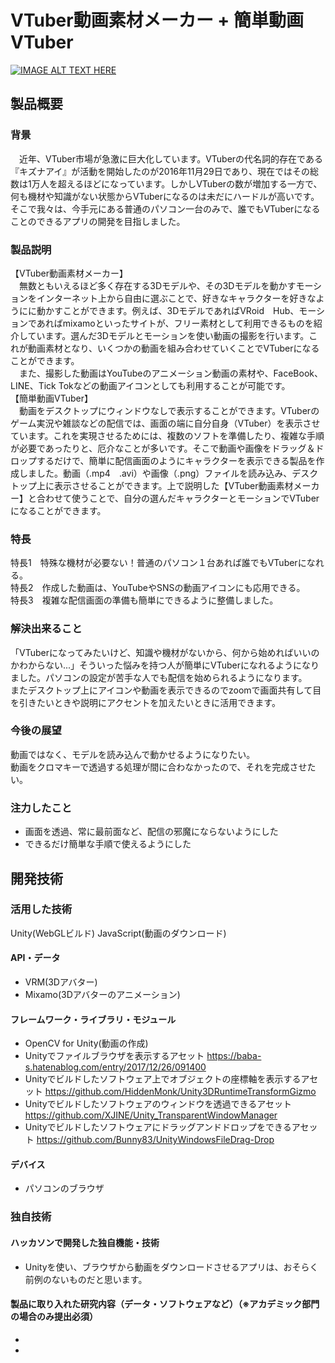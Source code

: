 # VTuber動画素材メーカー + 簡単動画VTuber

[![IMAGE ALT TEXT HERE](https://jphacks.com/wp-content/uploads/2020/09/JPHACKS2020_ogp.jpg)](https://www.youtube.com/watch?v=G5rULR53uMk)

## 製品概要
### 背景
　近年、VTuber市場が急激に巨大化しています。VTuberの代名詞的存在である『キズナアイ』が活動を開始したのが2016年11月29日であり、現在ではその総数は1万人を超えるほどになっています。しかしVTuberの数が増加する一方で、何も機材や知識がない状態からVTuberになるのは未だにハードルが高いです。そこで我々は、今手元にある普通のパソコン一台のみで、誰でもVTuberになることのできるアプリの開発を目指しました。
### 製品説明
【VTuber動画素材メーカー】<br>
　無数ともいえるほど多く存在する3Dモデルや、その3Dモデルを動かすモーションをインターネット上から自由に選ぶことで、好きなキャラクターを好きなようにに動かすことができます。例えば、3DモデルであればVRoid　Hub、モーションであればmixamoといったサイトが、フリー素材として利用できるものを紹介しています。選んだ3Dモデルとモーションを使い動画の撮影を行います。これが動画素材となり、いくつかの動画を組み合わせていくことでVTuberになることができます。<br>
　また、撮影した動画はYouTubeのアニメーション動画の素材や、FaceBook、LINE、Tick Tokなどの動画アイコンとしても利用することが可能です。<br>
【簡単動画VTuber】<br>
　動画をデスクトップにウィンドウなしで表示することができます。VTuberのゲーム実況や雑談などの配信では、画面の端に自分自身（VTuber）を表示させています。これを実現させるためには、複数のソフトを準備したり、複雑な手順が必要であったりと、厄介なことが多いです。そこで動画や画像をドラッグ＆ドロップするだけで、簡単に配信画面のようにキャラクターを表示できる製品を作成しました。動画（.mp4　.avi）や画像（.png）ファイルを読み込み、デスクトップ上に表示させることができます。上で説明した【VTuber動画素材メーカー】と合わせて使うことで、自分の選んだキャラクターとモーションでVTuberになることができます。
### 特長
特長1　特殊な機材が必要ない！普通のパソコン１台あれば誰でもVTuberになれる。<br>
特長2　作成した動画は、YouTubeやSNSの動画アイコンにも応用できる。<br>
特長3　複雑な配信画面の準備も簡単にできるように整備しました。<br>

### 解決出来ること
「VTuberになってみたいけど、知識や機材がないから、何から始めればいいのかわからない...」そういった悩みを持つ人が簡単にVTuberになれるようになりました。パソコンの設定が苦手な人でも配信を始められるようになります。<br>
またデスクトップ上にアイコンや動画を表示できるのでzoomで画面共有して目を引きたいときや説明にアクセントを加えたいときに活用できます。
### 今後の展望
動画ではなく、モデルを読み込んで動かせるようになりたい。<br>
動画をクロマキーで透過する処理が間に合わなかったので、それを完成させたい。
### 注力したこと
* 画面を透過、常に最前面など、配信の邪魔にならないようにした
* できるだけ簡単な手順で使えるようにした

## 開発技術
### 活用した技術
Unity(WebGLビルド)
JavaScript(動画のダウンロード)

#### API・データ
* VRM(3Dアバター)
* Mixamo(3Dアバターのアニメーション)
#### フレームワーク・ライブラリ・モジュール
* OpenCV for Unity(動画の作成)
* Unityでファイルブラウザを表示するアセット
https://baba-s.hatenablog.com/entry/2017/12/26/091400
* Unityでビルドしたソフトウェア上でオブジェクトの座標軸を表示するアセット
https://github.com/HiddenMonk/Unity3DRuntimeTransformGizmo
* Unityでビルドしたソフトウェアのウィンドウを透過できるアセット
https://github.com/XJINE/Unity_TransparentWindowManager
* Unityでビルドしたソフトウェアにドラッグアンドドロップをできるアセット
https://github.com/Bunny83/UnityWindowsFileDrag-Drop
#### デバイス
* パソコンのブラウザ

### 独自技術
#### ハッカソンで開発した独自機能・技術
* Unityを使い、ブラウザから動画をダウンロードさせるアプリは、おそらく前例のないものだと思います。 

#### 製品に取り入れた研究内容（データ・ソフトウェアなど）（※アカデミック部門の場合のみ提出必須）
* 
* 
